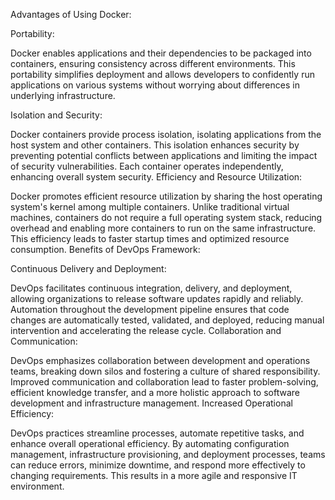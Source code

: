 Advantages of Using Docker:

Portability:

Docker enables applications and their dependencies to be packaged into containers, ensuring consistency across different environments. This portability simplifies deployment and allows developers to confidently run applications on various systems without worrying about differences in underlying infrastructure.

Isolation and Security:

Docker containers provide process isolation, isolating applications from the host system and other containers. This isolation enhances security by preventing potential conflicts between applications and limiting the impact of security vulnerabilities. Each container operates independently, enhancing overall system security.
Efficiency and Resource Utilization:

Docker promotes efficient resource utilization by sharing the host operating system's kernel among multiple containers. Unlike traditional virtual machines, containers do not require a full operating system stack, reducing overhead and enabling more containers to run on the same infrastructure. This efficiency leads to faster startup times and optimized resource consumption.
Benefits of DevOps Framework:

Continuous Delivery and Deployment:

DevOps facilitates continuous integration, delivery, and deployment, allowing organizations to release software updates rapidly and reliably. Automation throughout the development pipeline ensures that code changes are automatically tested, validated, and deployed, reducing manual intervention and accelerating the release cycle.
Collaboration and Communication:

DevOps emphasizes collaboration between development and operations teams, breaking down silos and fostering a culture of shared responsibility. Improved communication and collaboration lead to faster problem-solving, efficient knowledge transfer, and a more holistic approach to software development and infrastructure management.
Increased Operational Efficiency:

DevOps practices streamline processes, automate repetitive tasks, and enhance overall operational efficiency. By automating configuration management, infrastructure provisioning, and deployment processes, teams can reduce errors, minimize downtime, and respond more effectively to changing requirements. This results in a more agile and responsive IT environment.